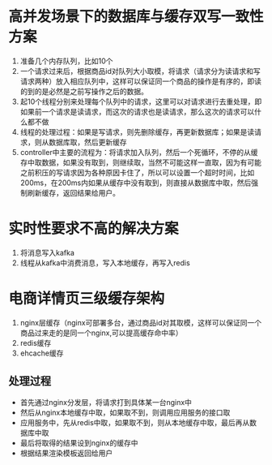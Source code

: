 # 高并发场景下的数据库与缓存双写一致性方案
1. 准备几个内存队列，比如10个
2. 一个请求过来后，根据商品id对队列大小取模，将请求（请求分为读请求和写请求两种）放入相应队列中，这样可以保证同一个商品的操作是有序的，即读的到的是必然是之前写操作之后的数据。
3. 起10个线程分别来处理每个队列中的请求，这里可以对请求进行去重处理，即如果前一个请求是读请求，而这次的请求也是读请求，那么这次的请求可以什么都不做
4. 线程的处理过程：如果是写请求，则先删除缓存，再更新数据库；如果是读请求，则从数据库取，然后更新缓存
5. controller中主要的流程为：将请求加入队列，然后一个死循环，不停的从缓存中取数据，如果没有取到，则继续取，当然不可能这样一直取，因为有可能之前积压的写请求因为各种原因卡住了，所以可以设置一个超时时间，比如200ms，在200ms内如果从缓存中没有取到，则直接从数据库中取，然后强制刷新缓存，返回结果给用户。

# 实时性要求不高的解决方案
1. 将消息写入kafka
2. 线程从kafka中消费消息，写入本地缓存，再写入redis

# 电商详情页三级缓存架构
1. nginx层缓存（nginx可部署多台，通过商品id对其取模，这样可以保证同一个商品过来走的是同一个nginx,可以提高缓存命中率）
2. redis缓存
3. ehcache缓存
## 处理过程
* 首先通过nginx分发层，将请求打到具体某一台nginx中
* 然后从nginx本地缓存中取，如果取不到，则调用应用服务的接口取
* 应用服务中，先从redis中取，如果取不到，则从本地缓存中取，最后再从数据库中取
* 最后将取得的结果设到nginx的缓存中
* 根据结果渲染模板返回给用户